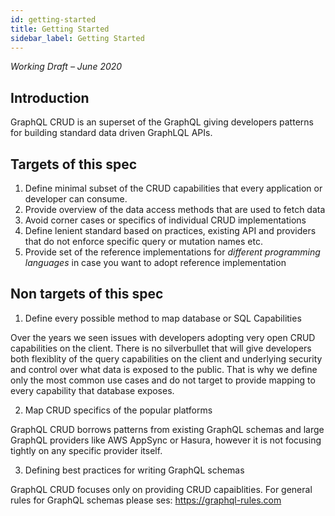 ```yaml
---
id: getting-started
title: Getting Started
sidebar_label: Getting Started
---
```


 *Working Draft – June 2020*

## Introduction

GraphQL CRUD is an superset of the GraphQL giving developers
patterns for building standard data driven GraphLQL APIs.

## Targets of this spec

1) Define minimal subset of the CRUD capabilities 
that every application or developer can consume.
2) Provide overview of the data access methods that are used to fetch data
3) Avoid corner cases or specifics of individual CRUD implementations 
4) Define lenient standard based on practices, existing API and providers
that do not enforce specific query or mutation names etc.
5) Provide set of the reference implementations for *different programming languages* in case you want to adopt reference
implementation

## Non targets of this spec

1) Define every possible method to map database or SQL Capabilities

Over the years we seen issues with developers adopting very open CRUD capabilities on the client. 
There is no silverbullet that will give developers both flexiblity of the query capabilities on the client 
and underlying security and control over what data is exposed to the public. 
That is why we define only the most common use cases and do not target to provide mapping to every capability that database exposes.

2) Map CRUD specifics of the popular platforms 

GraphQL CRUD borrows patterns from existing GraphQL schemas and large GraphQL providers like AWS AppSync or Hasura,
however it is not focusing tightly on any specific provider itself. 


3) Defining best practices for writing GraphQL schemas

GraphQL CRUD focuses only on providing CRUD capaiblities. 
For general rules for GraphQL schemas please ses: https://graphql-rules.com 